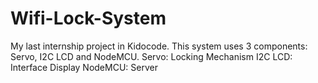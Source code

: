# Wifi-Lock-System
My last internship project in Kidocode. This system uses 3 components: Servo, I2C LCD and NodeMCU.
Servo: Locking Mechanism
I2C LCD: Interface Display
NodeMCU: Server
